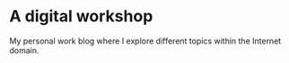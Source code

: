 # A digital workshop

My personal work blog where I explore different topics within the Internet domain.